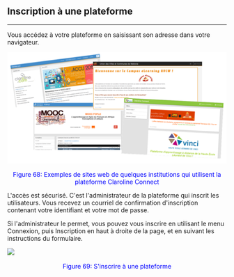 ## Inscription à une plateforme
---


Vous accédez à votre plateforme en saisissant son adresse dans votre navigateur.

![](images/fig68.png)

<p style="text-align: center; color: blue">Figure 68: Exemples de sites web de quelques institutions qui utilisent la plateforme Claroline Connect</p>

L'accès est sécurisé. C'est l'administrateur de la plateforme qui inscrit les utilisateurs.
Vous recevez un courriel de confirmation d'inscription contenant votre identifiant et votre mot de passe.

Si l'administrateur le permet, vous pouvez vous inscrire en utilisant le menu Connexion, puis Inscription en haut à droite de la page, et en suivant les instructions du formulaire.

![](images/fig69.png)

<p style="text-align: center; color: blue">Figure 69: S'inscrire à une plateforme</p>
